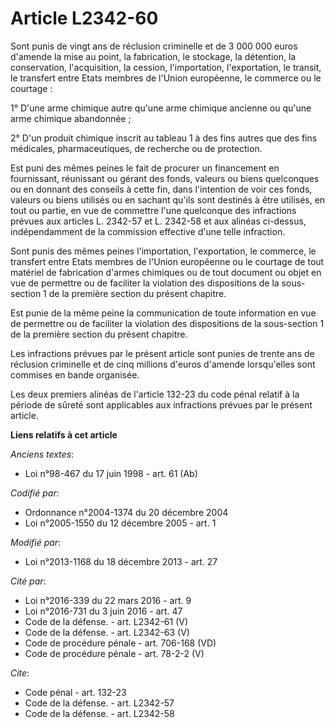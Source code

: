 # Article L2342-60

Sont punis de vingt ans de réclusion criminelle et de 3 000 000 euros d'amende la mise au point, la fabrication, le stockage,
la détention, la conservation, l'acquisition, la cession, l'importation, l'exportation, le transit, le transfert entre Etats
membres de l'Union européenne, le commerce ou le courtage : 

1° D'une arme chimique autre qu'une arme chimique ancienne ou qu'une arme chimique abandonnée ; 

2° D'un produit chimique inscrit au tableau 1 à des fins autres que des fins médicales, pharmaceutiques, de recherche ou de
protection. 

Est puni des mêmes peines le fait de procurer un financement en fournissant, réunissant ou gérant des fonds, valeurs ou biens
quelconques ou en donnant des conseils à cette fin, dans l'intention de voir ces fonds, valeurs ou biens utilisés ou en
sachant qu'ils sont destinés à être utilisés, en tout ou partie, en vue de commettre l'une quelconque des infractions prévues
aux articles L. 2342-57 et L. 2342-58 et aux alinéas ci-dessus, indépendamment de la commission effective d'une telle
infraction. 

Sont punis des mêmes peines l'importation, l'exportation, le commerce, le transfert entre Etats membres de l'Union européenne
ou le courtage de tout matériel de fabrication d'armes chimiques ou de tout document ou objet en vue de permettre ou de
faciliter la violation des dispositions de la sous-section 1 de la première section du présent chapitre. 

Est punie de la même peine la communication de toute information en vue de permettre ou de faciliter la violation des
dispositions de la sous-section 1 de la première section du présent chapitre. 

Les infractions prévues par le présent article sont punies de trente ans de réclusion criminelle et de cinq millions d'euros
d'amende lorsqu'elles sont commises en bande organisée. 

Les deux premiers alinéas de l'article 132-23 du code pénal relatif à la période de sûreté sont applicables aux infractions
prévues par le présent article.

**Liens relatifs à cet article**

_Anciens textes_:

  - Loi n°98-467 du 17 juin 1998 - art. 61 (Ab)

_Codifié par_:

  - Ordonnance n°2004-1374 du 20 décembre 2004
  - Loi n°2005-1550 du 12 décembre 2005 - art. 1

_Modifié par_:

  - Loi n°2013-1168 du 18 décembre 2013 - art. 27

_Cité par_:

  - Loi n°2016-339 du 22 mars 2016 - art. 9
  - Loi n°2016-731 du 3 juin 2016 - art. 47
  - Code de la défense. - art. L2342-61 (V)
  - Code de la défense. - art. L2342-63 (V)
  - Code de procédure pénale - art. 706-168 (VD)
  - Code de procédure pénale - art. 78-2-2 (V)

_Cite_:

  - Code pénal - art. 132-23
  - Code de la défense. - art. L2342-57
  - Code de la défense. - art. L2342-58
